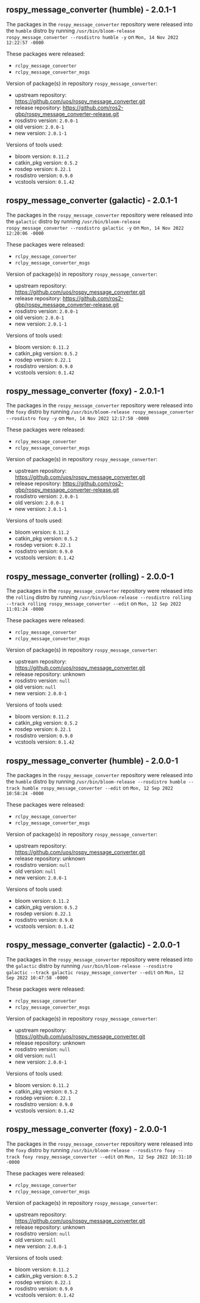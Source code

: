 ## rospy_message_converter (humble) - 2.0.1-1

The packages in the `rospy_message_converter` repository were released into the `humble` distro by running `/usr/bin/bloom-release rospy_message_converter --rosdistro humble -y` on `Mon, 14 Nov 2022 12:22:57 -0000`

These packages were released:
- `rclpy_message_converter`
- `rclpy_message_converter_msgs`

Version of package(s) in repository `rospy_message_converter`:

- upstream repository: https://github.com/uos/rospy_message_converter.git
- release repository: https://github.com/ros2-gbp/rospy_message_converter-release.git
- rosdistro version: `2.0.0-1`
- old version: `2.0.0-1`
- new version: `2.0.1-1`

Versions of tools used:

- bloom version: `0.11.2`
- catkin_pkg version: `0.5.2`
- rosdep version: `0.22.1`
- rosdistro version: `0.9.0`
- vcstools version: `0.1.42`


## rospy_message_converter (galactic) - 2.0.1-1

The packages in the `rospy_message_converter` repository were released into the `galactic` distro by running `/usr/bin/bloom-release rospy_message_converter --rosdistro galactic -y` on `Mon, 14 Nov 2022 12:20:06 -0000`

These packages were released:
- `rclpy_message_converter`
- `rclpy_message_converter_msgs`

Version of package(s) in repository `rospy_message_converter`:

- upstream repository: https://github.com/uos/rospy_message_converter.git
- release repository: https://github.com/ros2-gbp/rospy_message_converter-release.git
- rosdistro version: `2.0.0-1`
- old version: `2.0.0-1`
- new version: `2.0.1-1`

Versions of tools used:

- bloom version: `0.11.2`
- catkin_pkg version: `0.5.2`
- rosdep version: `0.22.1`
- rosdistro version: `0.9.0`
- vcstools version: `0.1.42`


## rospy_message_converter (foxy) - 2.0.1-1

The packages in the `rospy_message_converter` repository were released into the `foxy` distro by running `/usr/bin/bloom-release rospy_message_converter --rosdistro foxy -y` on `Mon, 14 Nov 2022 12:17:50 -0000`

These packages were released:
- `rclpy_message_converter`
- `rclpy_message_converter_msgs`

Version of package(s) in repository `rospy_message_converter`:

- upstream repository: https://github.com/uos/rospy_message_converter.git
- release repository: https://github.com/ros2-gbp/rospy_message_converter-release.git
- rosdistro version: `2.0.0-1`
- old version: `2.0.0-1`
- new version: `2.0.1-1`

Versions of tools used:

- bloom version: `0.11.2`
- catkin_pkg version: `0.5.2`
- rosdep version: `0.22.1`
- rosdistro version: `0.9.0`
- vcstools version: `0.1.42`


## rospy_message_converter (rolling) - 2.0.0-1

The packages in the `rospy_message_converter` repository were released into the `rolling` distro by running `/usr/bin/bloom-release --rosdistro rolling --track rolling rospy_message_converter --edit` on `Mon, 12 Sep 2022 11:01:24 -0000`

These packages were released:
- `rclpy_message_converter`
- `rclpy_message_converter_msgs`

Version of package(s) in repository `rospy_message_converter`:

- upstream repository: https://github.com/uos/rospy_message_converter.git
- release repository: unknown
- rosdistro version: `null`
- old version: `null`
- new version: `2.0.0-1`

Versions of tools used:

- bloom version: `0.11.2`
- catkin_pkg version: `0.5.2`
- rosdep version: `0.22.1`
- rosdistro version: `0.9.0`
- vcstools version: `0.1.42`


## rospy_message_converter (humble) - 2.0.0-1

The packages in the `rospy_message_converter` repository were released into the `humble` distro by running `/usr/bin/bloom-release --rosdistro humble --track humble rospy_message_converter --edit` on `Mon, 12 Sep 2022 10:58:24 -0000`

These packages were released:
- `rclpy_message_converter`
- `rclpy_message_converter_msgs`

Version of package(s) in repository `rospy_message_converter`:

- upstream repository: https://github.com/uos/rospy_message_converter.git
- release repository: unknown
- rosdistro version: `null`
- old version: `null`
- new version: `2.0.0-1`

Versions of tools used:

- bloom version: `0.11.2`
- catkin_pkg version: `0.5.2`
- rosdep version: `0.22.1`
- rosdistro version: `0.9.0`
- vcstools version: `0.1.42`


## rospy_message_converter (galactic) - 2.0.0-1

The packages in the `rospy_message_converter` repository were released into the `galactic` distro by running `/usr/bin/bloom-release --rosdistro galactic --track galactic rospy_message_converter --edit` on `Mon, 12 Sep 2022 10:47:58 -0000`

These packages were released:
- `rclpy_message_converter`
- `rclpy_message_converter_msgs`

Version of package(s) in repository `rospy_message_converter`:

- upstream repository: https://github.com/uos/rospy_message_converter.git
- release repository: unknown
- rosdistro version: `null`
- old version: `null`
- new version: `2.0.0-1`

Versions of tools used:

- bloom version: `0.11.2`
- catkin_pkg version: `0.5.2`
- rosdep version: `0.22.1`
- rosdistro version: `0.9.0`
- vcstools version: `0.1.42`


## rospy_message_converter (foxy) - 2.0.0-1

The packages in the `rospy_message_converter` repository were released into the `foxy` distro by running `/usr/bin/bloom-release --rosdistro foxy --track foxy rospy_message_converter --edit` on `Mon, 12 Sep 2022 10:31:10 -0000`

These packages were released:
- `rclpy_message_converter`
- `rclpy_message_converter_msgs`

Version of package(s) in repository `rospy_message_converter`:

- upstream repository: https://github.com/uos/rospy_message_converter.git
- release repository: unknown
- rosdistro version: `null`
- old version: `null`
- new version: `2.0.0-1`

Versions of tools used:

- bloom version: `0.11.2`
- catkin_pkg version: `0.5.2`
- rosdep version: `0.22.1`
- rosdistro version: `0.9.0`
- vcstools version: `0.1.42`


